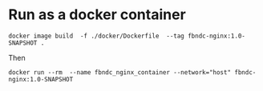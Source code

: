 # Run as a docker container

```
docker image build  -f ./docker/Dockerfile  --tag fbndc-nginx:1.0-SNAPSHOT .
```

Then 

```
docker run --rm  --name fbndc_nginx_container --network="host" fbndc-nginx:1.0-SNAPSHOT
```